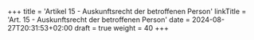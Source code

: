 +++
title = 'Artikel 15 - Auskunftsrecht der betroffenen Person'
linkTitle = 'Art. 15 - Auskunftsrecht der betroffenen Person'
date = 2024-08-27T20:31:53+02:00
draft = true
weight = 40
+++
